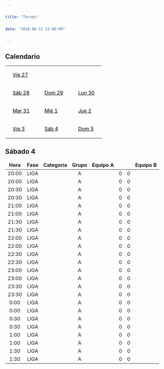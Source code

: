 ```yaml
---
title: "Torneo"
date: "2018-06-12 22:00:00"
---
```


<aside>
<h2>Calendario</h2>
<table style="width: 100%">
	<tr style="border: 0;">
    <td><a href="../dia27/">Vie 27</a></td>
    </tr>
    <tr style="border: 0;">
    <td><a href="../dia28/">Sáb 28</a></td>
    <td><a href="../dia29/">Dom 29</a></td>
    <td><a href="../dia30/">Lun 30</a></td>
    </tr>
    <tr style="border: 0;">
    <td><a href="../dia31/">Mar 31</a></td>
    <td><a href="../dia1/">Mié 1</a></td>
    <td><a href="../dia2/">Jue 2</a></td>
    </tr>
    <tr style="border: 0;">
    <td><a href="../dia3/">Vie 3</a></td>
    <td><a href="../dia4/">Sáb 4</a></td>
    <td><a href="../dia5/">Dom 5</a>
	</td>
    </tr>
</table>
</aside>

## Sábado 4

Hora   | Fase  | Categoría | Grupo | Equipo A |     |     | Equipo B
:---:  | :---: | :---:     | :---: | :---:    | ---:|:--- | :---:
20:00  | LIGA  |           | A     |          |  0  |  0  |
20:00  | LIGA  |           | A     |          |  0  |  0  |
20:30  | LIGA  |           | A     |          |  0  |  0  |
20:30  | LIGA  |           | A     |          |  0  |  0  |
21:00  | LIGA  |           | A     |          |  0  |  0  |
21:00  | LIGA  |           | A     |          |  0  |  0  |
21:30  | LIGA  |           | A     |          |  0  |  0  |
21:30  | LIGA  |           | A     |          |  0  |  0  |
22:00  | LIGA  |           | A     |          |  0  |  0  |
22:00  | LIGA  |           | A     |          |  0  |  0  |
22:30  | LIGA  |           | A     |          |  0  |  0  |
22:30  | LIGA  |           | A     |          |  0  |  0  |
23:00  | LIGA  |           | A     |          |  0  |  0  |
23:00  | LIGA  |           | A     |          |  0  |  0  |
23:30  | LIGA  |           | A     |          |  0  |  0  |
23:30  | LIGA  |           | A     |          |  0  |  0  |
 0:00  | LIGA  |           | A     |          |  0  |  0  |
 0:00  | LIGA  |           | A     |          |  0  |  0  |
 0:30  | LIGA  |           | A     |          |  0  |  0  |
 0:30  | LIGA  |           | A     |          |  0  |  0  |
 1:00  | LIGA  |           | A     |          |  0  |  0  |
 1:00  | LIGA  |           | A     |          |  0  |  0  |
 1:30  | LIGA  |           | A     |          |  0  |  0  |
 1:30  | LIGA  |           | A     |          |  0  |  0  |




<style>
table {
	max-width: 720px;
}
aside {
   min-width: 340px;
}

td, th {
	border: 0;
}

a {
    color: black;
    display: block;
	padding: 1em;
}

a:hover {
    background: #45b5e6;
}
</style>
